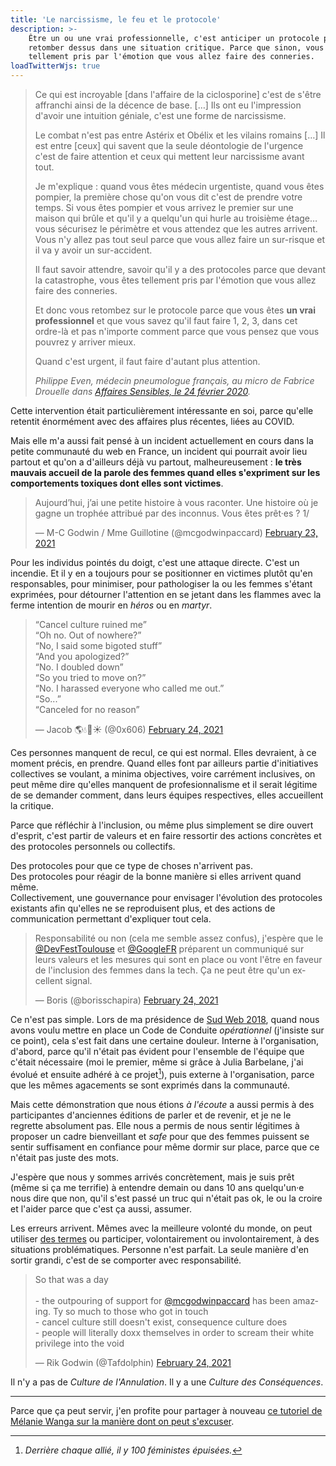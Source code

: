 ```yaml
---
title: 'Le narcissisme, le feu et le protocole'
description: >-
    Être un ou une vrai professionnelle, c'est anticiper un protocole pour
    retomber dessus dans une situation critique. Parce que sinon, vous êtes
    tellement pris par l'émotion que vous allez faire des conneries.
loadTwitterWjs: true
---
```


> Ce qui est incroyable \[dans l'affaire de la ciclosporine\] c'est de s'être
> affranchi ainsi de la décence de base. […] Ils ont eu l'impression d'avoir une
> intuition géniale, c'est une forme de narcissisme.
>
> Le combat n'est pas entre Astérix et Obélix et les vilains romains […] Il est
> entre [ceux] qui savent que la seule déontologie de l'urgence c'est de faire
> attention et ceux qui mettent leur narcissisme avant tout.
>
> Je m'explique : quand vous êtes médecin urgentiste, quand vous êtes pompier,
> la première chose qu'on vous dit c'est de prendre votre temps. Si vous êtes
> pompier et vous arrivez le premier sur une maison qui brûle et qu'il y a
> quelqu'un qui hurle au troisième étage… vous sécurisez le périmètre et vous
> attendez que les autres arrivent. Vous n'y allez pas tout seul parce que vous
> allez faire un sur-risque et il va y avoir un sur-accident.
>
> Il faut savoir attendre, savoir qu'il y a des protocoles parce que devant la
> catastrophe, vous êtes tellement pris par l'émotion que vous allez faire des
> conneries.
>
> Et donc vous retombez sur le protocole parce que vous êtes **un vrai
> professionnel** et que vous savez qu'il faut faire 1, 2, 3, dans cet ordre-là
> et pas n'importe comment parce que vous pensez que vous pouvrez y arriver
> mieux.
>
> Quand c'est urgent, il faut faire d'autant plus attention.
>
> <cite>Philippe Even, médecin pneumologue français, au micro de Fabrice
> Drouelle dans
> [Affaires Sensibles, le 24 février 2020](https://www.franceinter.fr/emissions/affaires-sensibles/affaires-sensibles-24-fevrier-2021).</cite>

Cette intervention était particulièrement intéressante en soi, parce qu'elle
retentit énormément avec des affaires plus récentes, liées au COVID.

Mais elle m'a aussi fait pensé à un incident actuellement en cours dans la
petite communauté du web en France, un incident qui pourrait avoir lieu partout
et qu'on a d'ailleurs déjà vu partout, malheureusement : **le très mauvais
accueil de la parole des femmes quand elles s'expriment sur les comportements
toxiques dont elles sont victimes**.

<blockquote class="twitter-tweet"><p lang="fr" dir="ltr">Aujourd’hui, j’ai une petite histoire à vous raconter. Une histoire où je gagne un trophée attribué par des inconnus. Vous êtes prêt·es ? 1/</p>&mdash; M-C Godwin / Mme Guillotine (@mcgodwinpaccard) <a href="https://twitter.com/mcgodwinpaccard/status/1364166282933899271?ref_src=twsrc%5Etfw">February 23, 2021</a></blockquote>

Pour les individus pointés du doigt, c'est une attaque directe. C'est un
incendie. Et il y en a toujours pour se positionner en victimes plutôt qu'en
responsables, pour minimiser, pour pathologiser la ou les femmes s'étant
exprimées, pour détourner l'attention en se jetant dans les flammes avec la
ferme intention de mourir en _héros_ ou en _martyr_.

<blockquote class="twitter-tweet"><p lang="en" dir="ltr">“Cancel culture ruined me”<br>“Oh no. Out of nowhere?”<br>“No, I said some bigoted stuff”<br>“And you apologized?”<br>“No. I doubled down”<br>“So you tried to move on?”<br>“No. I harassed everyone who called me out.”<br>“So...”<br>“Canceled for no reason”</p>&mdash; Jacob 🌎💧🍁☀️ (@0x606) <a href="https://twitter.com/0x606/status/1364724206810796036?ref_src=twsrc%5Etfw">February 24, 2021</a></blockquote>

Ces personnes manquent de recul, ce qui est normal. Elles devraient, à ce moment
précis, en prendre. Quand elles font par ailleurs partie d'initiatives
collectives se voulant, a minima objectives, voire carrément inclusives, on peut
même dire qu'elles manquent de profesionnalisme et il serait légitime de se
demander comment, dans leurs équipes respectives, elles accueillent la critique.

Parce que réfléchir à l'inclusion, ou même plus simplement se dire ouvert
d'esprit, c'est partir de valeurs et en faire ressortir des actions concrètes et
des protocoles personnels ou collectifs.

Des protocoles pour que ce type de choses n'arrivent pas.  
Des protocoles pour réagir de la bonne manière si elles arrivent quand même.  
Collectivement, une gouvernance pour envisager l'évolution des protocoles
existants afin qu'elles ne se reproduisent plus, et des actions de communication
permettant d'expliquer tout cela.

<blockquote class="twitter-tweet"><p lang="fr" dir="ltr">Responsabilité ou non (cela me semble assez confus), j&#39;espère que le <a href="https://twitter.com/DevFestToulouse?ref_src=twsrc%5Etfw">@DevFestToulouse</a> et <a href="https://twitter.com/GoogleFR?ref_src=twsrc%5Etfw">@GoogleFR</a> préparent un communiqué sur leurs valeurs et les mesures qui sont en place ou vont l&#39;être en faveur de l&#39;inclusion des femmes dans la tech. Ça ne peut être qu&#39;un excellent signal.</p>&mdash; Boris (@borisschapira) <a href="https://twitter.com/borisschapira/status/1364515065731383296?ref_src=twsrc%5Etfw">February 24, 2021</a></blockquote>

Ce n'est pas simple. Lors de ma présidence de
[Sud Web 2018](https://sudweb.fr/2018/), quand nous avons voulu mettre en place
un Code de Conduite _opérationnel_ (j'insiste sur ce point), cela s'est fait
dans une certaine douleur. Interne à l'organisation, d'abord, parce qu'il
n'était pas évident pour l'ensemble de l'équipe que c'était nécessaire (moi le
premier, même si grâce à Julia Barbelane, j'ai évolué et ensuite adhéré à ce
projet[^1]), puis externe à l'organisation, parce que les mêmes agacements se
sont exprimés dans la communauté.

[^1]: _Derrière chaque allié, il y 100 féministes épuisées._

Mais cette démonstration que nous étions _à l'écoute_ a aussi permis à des
participantes d'anciennes éditions de parler et de revenir, et je ne le regrette
absolument pas. Elle nous a permis de nous sentir légitimes à proposer un cadre
bienveillant et _safe_ pour que des femmes puissent se sentir suffisament en
confiance pour même dormir sur place, parce que ce n'était pas juste des mots.

J'espère que nous y sommes arrivés concrètement, mais je suis prêt (même si ça
me terrifie) à entendre demain ou dans 10 ans quelqu'un·e nous dire que non,
qu'il s'est passé un truc qui n'était pas ok, le ou la croire et l'aider parce
que c'est ça aussi, assumer.

Les erreurs arrivent. Mêmes avec la meilleure volonté du monde, on peut utiliser
[des termes](/notes/2020-06-des-termes-problematiques/) ou participer,
volontairement ou involontairement, à des situations problématiques. Personne
n'est parfait. La seule manière d'en sortir grandi, c'est de se comporter avec
responsabilité.

<blockquote class="twitter-tweet"><p lang="en" dir="ltr">So that was a day<br><br>- the outpouring of support for <a href="https://twitter.com/mcgodwinpaccard?ref_src=twsrc%5Etfw">@mcgodwinpaccard</a> has been amazing. Ty so much to those who got in touch<br>- cancel culture still doesn&#39;t exist, consequence culture does<br>- people will literally doxx themselves in order to scream their white privilege into the void</p>&mdash; Rik Godwin (@Tafdolphin) <a href="https://twitter.com/Tafdolphin/status/1364473898042085376?ref_src=twsrc%5Etfw">February 24, 2021</a></blockquote>

Il n'y a pas de _Culture de l'Annulation_. Il y a une _Culture des
Conséquences_.

---

Parce que ça peut servir, j'en profite pour partager à nouveau [ce tutoriel de
Mélanie Wanga sur la manière dont on peut s'excuser](/notes/2019-02-comment-bien-s-excuser-melanie-wanga/).
